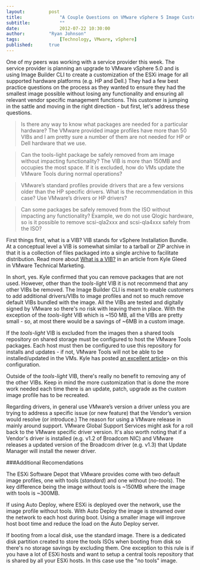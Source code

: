 ```yaml
---
layout:			post
title:				"A Couple Questions on VMware vSphere 5 Image Customizations"
subtitle:			""
date:				2012-07-22 10:30:00
author:			"Ryan Johnson"
tags:				[Technology, VMware, vSphere]
published:		true
---
```


One of my peers was working with a service provider this week. The service provider is planning an upgrade to VMware vSphere 5.0 and is using Image Builder CLI to create a customization of the ESXi image for all supported hardware platforms (e.g. HP and Dell.) They had a few best practice questions on the process as they wanted to ensure they had the smallest image possible without losing any functionality and ensuring all relevant vendor specific management functions. This customer is jumping in the sattle and moving in the right direction - but first, let's address these questions.

> Is there any way to know what packages are needed for a particular hardware? The VMware provided image profiles have more than 50 VIBs and I am pretty sure a number of them are not needed for HP or Dell hardware that we use.

> Can the tools-light package be safely removed from am image without impacting functionality? The VIB is more than 150MB and occupies the most space. If it is excluded, how do VMs update the VMware Tools during normal operations?

> VMware’s standard profiles provide drivers that are a few versions older than the HP specific drivers. What is the recommendation in this case? Use VMware’s drivers or HP drivers?

> Can some packages be safely removed from the ISO without impacting any functionality? Example, we do not use Qlogic hardware, so is it possible to remove scsi-qla2xxx and scsi-qla4xxx safely from the ISO?

First things first, what is a VIB? VIB stands for vSphere Installation Bundle. At a conceptual level a VIB is somewhat similar to a tarball or ZIP archive in that it is a collection of files packaged into a single archive to facilitate distribution. Read more about [What is a VIB?](http://blogs.vmware.com/esxi/2011/09/whats-in-a-vib.html) in an article from Kyle Gleed in VMware Technical Marketing.

In short, yes. Kyle confirmed that you can remove packages that are not used. However, other than the *tools-light* VIB it is not recommend that any other VIBs be removed. The Image Builder CLI is meant to enable customers to add additional drivers/VIBs to image profiles and not so much remove default VIBs bundled with the image. All the VIBs are tested and digitally signed by VMware so there's no risk with leaving them in place. With the exception of the *tools-light* VIB which is ~150 MB, all the VIBs are pretty small - so, at most there would be a savings of ~6MB in a custom image.

If the *tools-light* VIB is excluded from the images then a shared tools repository on shared storage must be configured to host the VMware Tools packages. Each host must then be configured to use this repository for installs and updates - if not, VMware Tools will not be able to be installed/updated in the VMs. Kyle has posted [an excellent article](http://blogs.vmware.com/vsphere/2012/03/setting-up-a-shared-vmware-tools-directory.html)> on this configuration.

Outside of the *tools-light* VIB, there's really no benefit to removing any of the other VIBs. Keep in mind the more customization that is done the more work needed each time there is an update, patch, upgrade as the custom image profile has to be recreated.

Regarding drivers, in general use VMware’s version a driver unless you are trying to address a specific issue (or new feature) that the Vendor’s version would resolve (or introduce.) The reason for using a VMware release in mainly around support. VMware Global Support Services might ask for a roll back to the VMware specific driver version. It's also worth noting that if a Vendor's driver is installed (e.g. v1.2 of Broadcom NIC) and VMware releases a updated version of the Broadcom driver (e.g. v1.3) that Update Manager will install the newer driver.

###Additional Recomendations

The ESXi Software Depot that VMware provides come with two default image profiles, one with tools (*standard*) and one without (*no-tools*). The key difference being the image without tools is ~150MB where the image with tools is ~300MB.

If using Auto Deploy, where ESXi is deployed over the network, use the image profile without tools. With Auto Deploy the image is streamed over the network to each host during boot. Using a smaller image will improve host boot time and reduce the load on the Auto Deploy server.

If booting from a local disk, use the standard image. There is a dedicated disk partition created to store the tools ISOs when booting from disk so there's no storage savings by excluding them. One exception to this rule is if you have a lot of ESXi hosts and want to setup a central tools repository that is shared by all your ESXi hosts. In this case use the "no tools" image.
